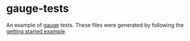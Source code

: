 # gauge-tests

An example of [gauge](https://gauge.org/) tests.
These files were generated by following the 
[getting started example](https://docs.gauge.org/getting_started/create-test-project.html).
